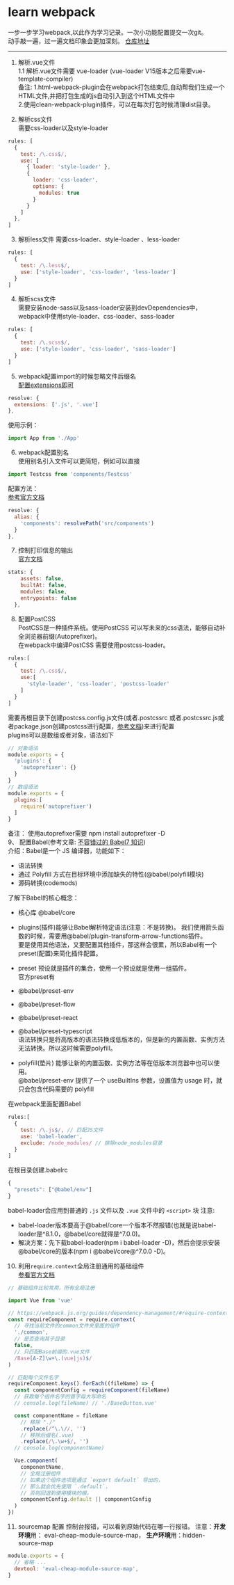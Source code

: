 # learn webpack
一步一步学习webpack,以此作为学习记录。一次小功能配置提交一次git。  
动手敲一遍，过一遍文档印象会更加深刻。
[仓库地址](https://github.com/Harry-qi/learn-webpack)
***
1. 解析.vue文件  
1.1 解析.vue文件需要 vue-loader (vue-loader V15版本之后需要vue-template-compiler)  
备注: 1.html-webpack-plugin会在webpack打包结束后,自动帮我们生成一个HTML文件,并把打包生成的js自动引入到这个HTML文件中  
2.使用clean-webpack-plugin插件，可以在每次打包时候清理dist目录。  

2. 解析css文件  
  需要css-loader以及style-loader  
``` javascript
rules: [
  {
    test: /\.css$/,
    use: [
      { loader: 'style-loader' },
      {
        loader: 'css-loader',
        options: {
          modules: true
        }
      }
    ]
  },
]
```
3. 解析less文件
  需要css-loader、style-loader 、less-loader 
``` javascript
rules: [
  {
    test: /\.less$/,
    use: ['style-loader', 'css-loader', 'less-loader']
  }
]
``` 
4. 解析scss文件  
  需要安装node-sass以及sass-loader安装到devDependencies中，webpack中使用style-loader、css-loader、sass-loader
``` javascript
rules: [
  {
    test: /\.scss$/,
    use: ['style-loader', 'css-loader', 'sass-loader']
  }
]
``` 
5. webpack配置import的时候忽略文件后缀名  
[配置extensions即可](https://www.webpackjs.com/configuration/resolve/#resolve-extensions)  
``` javascript
resolve: {
  extensions: ['.js', '.vue']
},
```
使用示例：
``` javascript
import App from './App'
```
6. webpack配置别名  
使用别名引入文件可以更简短，例如可以直接
 ``` javascript
import Testcss from 'components/Testcss'
```
配置方法：  
[参考官方文档](https://www.webpackjs.com/configuration/resolve/#resolve-alias)
``` javascript
resolve: {
  alias: {
    'components': resolvePath('src/components')
  }
},
```
7. 控制打印信息的输出  
[官方文档](https://webpack.docschina.org/configuration/stats/)
``` javascript
stats: {
    assets: false,
    builtAt: false,
    modules: false,
    entrypoints: false
  },
```
8. 配置PostCSS  
PostCSS是一种插件系统。使用PostCSS 可以写未来的css语法，能够自动补全浏览器前缀(Autoprefixer)。  
在webpack中编译PostCSS 需要使用postcss-loader。
``` javascript
rules:[
  {
    test: /\.css$/,
    use:[
      'style-loader', 'css-loader', 'postcss-loader'
    ]
  }
]
```
需要再根目录下创建postcss.config.js文件(或者.postcssrc 或者.postcssrc.js或者package.json创建postcss进行配置，[参考文档](https://github.com/michael-ciniawsky/postcss-load-config))来进行配置  
plugins可以是数组或者对象，语法如下
``` javascript
// 对象语法
module.exports = {
  'plugins': {
    'autoprefixer': {}
  }
}
// 数组语法
module.exports = {
  plugins:[
    require('autoprefixer')
  ]
}
```
备注： 使用autoprefixer需要 npm install autoprefixer -D  
9、 配置Babel(参考文章: [不容错过的 Babel7 知识](https://juejin.im/post/5ddff3abe51d4502d56bd143))  
介绍：Babel是一个 JS 编译器，功能如下：
- 语法转换
- 通过 Polyfill 方式在目标环境中添加缺失的特性(@babel/polyfill模块)
- 源码转换(codemods)  

了解下Babel的核心概念：
- 核心库 @babel/core   

- plugins(插件)能够让Babel解析特定语法(注意：不是转换)。 
我们使用箭头函数的时候，需要用@babel/plugin-transform-arrow-functions插件。  
要是使用其他语法，又要配置其他插件，那这样会很累，所以Babel有一个preset(配置)来简化插件配置。  

- preset  预设就是插件的集合，使用一个预设就是使用一组插件。  
官方preset有
- @babel/preset-env
- @babel/preset-flow
- @babel/preset-react
- @babel/preset-typescript  
语法转换只是将高版本的语法转换成低版本的，但是新的内置函数、实例方法无法转换。所以这时候需要polyfill。  

- polyfill(垫片) 能够让新的内置函数、实例方法等在低版本浏览器中也可以使用。  
@babel/preset-env 提供了一个 useBuiltIns 参数，设置值为 usage 时，就只会包含代码需要的 polyfill

在webpack里面配置Babel  
``` javascript
rules:[
  {
    test: /\.js$/, // 匹配JS文件
    use: 'babel-loader',
    exclude: /node_modules/ // 排除node_modules目录
  }
]
```
在根目录创建.babelrc
``` javascript
{
  "presets": ["@babel/env"]
}
```
babel-loader会应用到普通的 `.js` 文件以及 `.vue` 文件中的 `<script>` 块
注意: 
- babel-loader版本要高于@babel/core一个版本不然报错(也就是说babel-loader是^8.1.0，@babel/core就得是^7.0.0)。
- 解决方案：先下载babel-loader(npm i babel-loader -D)，然后会提示安装@babel/core的版本(npm i @babel/core@^7.0.0 -D)。
10. 利用`require.context`全局注册通用的基础组件  
[参看官方文档](https://cn.vuejs.org/v2/guide/components-registration.html#%E5%9F%BA%E7%A1%80%E7%BB%84%E4%BB%B6%E7%9A%84%E8%87%AA%E5%8A%A8%E5%8C%96%E5%85%A8%E5%B1%80%E6%B3%A8%E5%86%8C)
``` javascript
// 基础组件比较常用，所有全局注册

import Vue from 'vue'

// https://webpack.js.org/guides/dependency-management/#require-context
const requireComponent = require.context(
  // 寻找当前文件的common文件夹里面的组件
  './common',
  // 是否查询其子目录
  false,
  // 只匹配Base前缀的.vue文件
  /Base[A-Z]\w+\.(vue|js)$/
)

// 匹配每个文件名字
requireComponent.keys().forEach((fileName) => {
  const componentConfig = requireComponent(fileName)
  // 获取每个组件名字的首字母大写命名
  // console.log(fileName) // './BaseButton.vue'

  const componentName = fileName
    // 移除 "./"
    .replace(/^\.\//, '')
    // 移除后缀名(.vue)
    .replace(/\.\w+$/, '')
  // console.log(componentName)

  Vue.component(
    componentName,
    // 全局注册组件
    // 如果这个组件选项是通过 `export default` 导出的，
    // 那么就会优先使用 `.default`，
    // 否则回退到使用模块的根。
    componentConfig.default || componentConfig
  )
})

```
11. sourcemap 配置
控制台报错，可以看到原始代码在哪一行报错。 
注意：**开发环境**用： eval-cheap-module-source-map， **生产环境**用：hidden-source-map
``` javascript  
module.exports = {
  // 省略 ...
  devtool: 'eval-cheap-module-source-map',
}
```